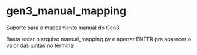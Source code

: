 # gen3_manual_mapping
Suporte para o mapeamento manual do Gen3

Basta rodar o arquivo manual_mapping.py e apertar ENTER pra aparecer o valor das juntas no terminal
